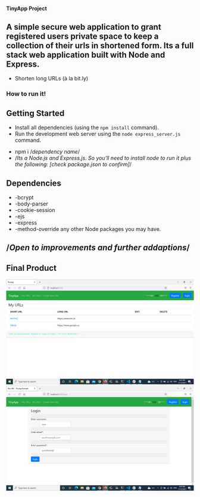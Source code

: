 #### TinyApp Project
## A simple secure web application to grant registered users private space to keep a collection of their urls in shortened form. Its a full stack web application built with Node and Express. 
* Shorten long URLs (à la bit.ly)

### How to run it!

## Getting Started

- Install all dependencies (using the `npm install` command).
- Run the development web server using the `node express_server.js` command.

* npm i /*dependency name*/
* /*Its a Node.js and Express.js. So you'll need to install node to run it plus the following: [check package.json to confirm]*/

## Dependencies

- -bcrypt
- -body-parser
- -cookie-session
- -ejs
- -express
- -method-override any other Node packages you may have.

## /*Open to improvements and further addaptions*/

## Final Product

![Screenshot1](img1.png)
![Screenshot1](img2.png)